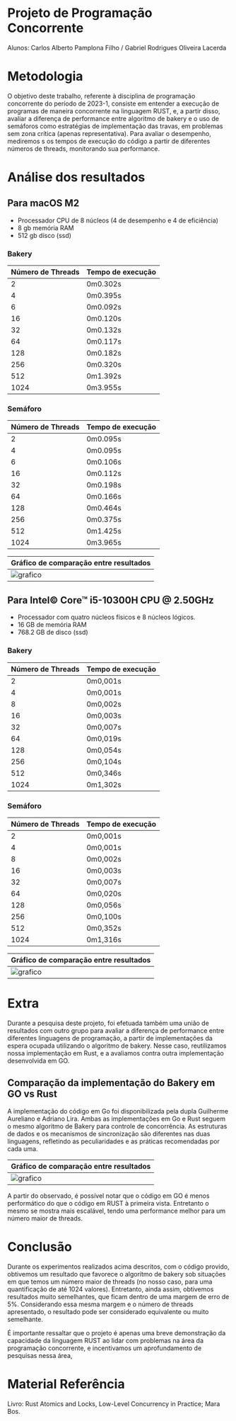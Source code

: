 # Projeto de Programação Concorrente
Alunos: Carlos Alberto Pamplona Filho / Gabriel Rodrigues Oliveira Lacerda

# Metodologia
O objetivo deste trabalho, referente à disciplina de programação concorrente do período de 2023-1, consiste em entender a execução de programas de maneira concorrente na linguagem RUST, e, a partir disso, avaliar a diferença de performance entre algoritmo de bakery e o uso de semáforos como estratégias de implementação das travas, em problemas sem zona crítica (apenas representativa).
Para avaliar o desempenho, mediremos s os tempos de execução do código a partir de diferentes números de threads, monitorando sua performance.

# Análise dos resultados

## Para macOS M2
- Processador CPU de 8 núcleos (4 de desempenho e 4 de eficiência)
- 8 gb memória RAM
- 512 gb dísco (ssd)

### Bakery
| Número de Threads | Tempo de execução |
| -- | -- |
| 2 |   0m0.302s  |
| 4 |   0m0.395s  |
| 6 |   0m0.092s  |
| 16|   0m0.120s  |
| 32|   0m0.132s  |
| 64|   0m0.117s  |
|128|   0m0.182s  |
|256|   0m0.320s  |
|512|   0m1.392s  |
|1024|  0m3.955s  |



### Semáforo
| Número de Threads | Tempo de execução |
| -- | -- |
| 2 |  0m0.095s   |
| 4 |  0m0.095s   |
| 6 |  0m0.106s   |
| 16|  0m0.112s   |
| 32|  0m0.198s   |
| 64|  0m0.166s   |
|128|  0m0.464s   |
|256|  0m0.375s   |
|512|  0m1.425s   |
|1024|  0m3.965s  |


| Gráfico de comparação entre resultados |
|--|
|![grafico](./conc/assets/m2-bakery-vs-semaforo.png)


## Para Intel© Core™ i5-10300H CPU @ 2.50GHz
- Processador com quatro núcleos físicos e 8 núcleos lógicos.
- 16 GB de memória RAM 
- 768.2 GB de disco (ssd)

### Bakery

| Número de Threads | Tempo de execução |
| -- | -- |
| 2 | 0m0,001s |
| 4 | 0m0,001s |
| 8 | 0m0,002s |
| 16| 0m0,003s |
| 32|0m0,007s  |
| 64|0m0,019s  |
|128|0m0,054s  |
|256|0m0,104s  |
|512|0m0,346s  |
|1024|0m1,302s |

### Semáforo

| Número de Threads | Tempo de execução |
| -- | -- |
| 2 | 0m0,001s |
| 4 | 0m0,001s |
| 8 | 0m0,002s |
| 16| 0m0,003s |
| 32|0m0,007s  |
| 64|0m0,020s  |
|128|0m0,056s  |
|256|0m0,100s  |
|512|0m0,352s  |
|1024|0m1,316s |

| Gráfico de comparação entre resultados |
|--|
|![grafico](./conc/assets/i5-bakery-vs-semaforo.png)

# Extra

Durante a pesquisa deste projeto, foi efetuada também uma união de resultados com outro grupo para avaliar a diferença de performance entre diferentes linguagens de programação, a partir de implementações da espera ocupada utilizando o algoritmo de bakery. Nesse caso, reutilizamos nossa implementação em Rust, e a avaliamos contra outra implementação desenvolvida em GO.

## Comparação da implementação do Bakery em GO vs Rust

A implementação do código em Go foi disponibilizada pela dupla Guilherme Aureliano e Adriano Lira. Ambas as implementações em Go e Rust seguem o mesmo algoritmo de Bakery para controle de concorrência. As estruturas de dados e os mecanismos de sincronização são diferentes nas duas linguagens, refletindo as peculiaridades e as práticas recomendadas por cada uma.

| Gráfico de comparação entre resultados |
|--|
|![grafico](./conc/assets/bakery-go-vs-bakery-rust.jpeg)

A partir do observado, é possível notar que o código em GO é menos performático do que o código em RUST à primeira vista. Entretanto o mesmo se mostra mais escalável, tendo uma performance melhor para um número maior de threads.


# Conclusão

Durante os experimentos realizados acima descritos, com o código provido, obtivemos um resultado que favorece o algorítmo de bakery sob situações em que temos um número maior de threads (no nosso caso, para uma quantificação de até 1024 valores). Entretanto, ainda assim, obtivemos resultados muito semelhantes, que ficam dentro de uma margem de erro de 5%. Considerando essa mesma margem e o número de threads apresentado, o resultado pode ser considerado equivalente ou muito semelhante. 

É importante ressaltar que o projeto é apenas uma breve demonstração da capacidade da linguagem RUST ao lidar com problemas na área da programação concorrente, e incentivamos um aprofundamento de pesquisas nessa área,

# Material Referência
Livro: Rust Atomics and Locks, Low-Level Concurrency in Practice; Mara Bos.

